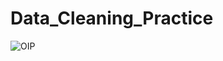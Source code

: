 # Data_Cleaning_Practice
![OIP](https://github.com/Aryan4433/Data_Cleaning_Practice/assets/118589541/a6f56df4-12c9-4aea-aeb6-8cfd493014cd)
